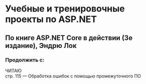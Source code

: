 # Учебные и тренировочные проекты по ASP.NET
## По книге ASP.NET Core в действии (3е издание), Эндрю Лок
### Продолжить с:  
ЧИТАЮ  
стр. 115 — Обработка ошибок с помощью промежуточного ПО 
